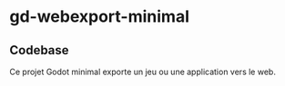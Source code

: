 # gd-webexport-minimal

## Codebase

Ce projet Godot minimal exporte un jeu ou une application vers le web.


